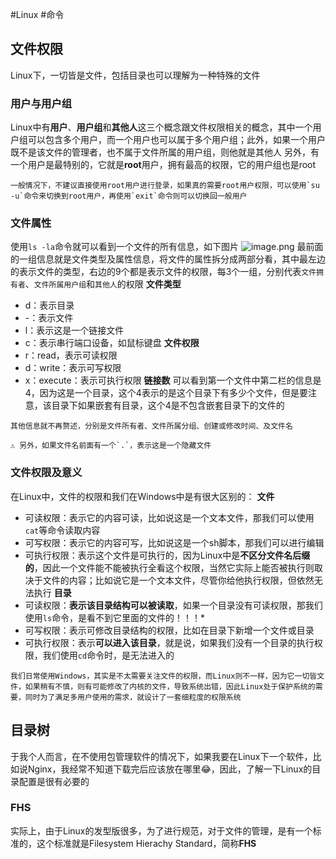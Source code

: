 #Linux #命令
## 文件权限
Linux下，一切皆是文件，包括目录也可以理解为一种特殊的文件
### 用户与用户组
Linux中有**用户**、**用户组**和**其他人**这三个概念跟文件权限相关的概念，其中一个用户组可以包含多个用户，而一个用户也可以属于多个用户组；此外，如果一个用户既不是该文件的管理者，也不属于文件所属的用户组，则他就是其他人
另外，有一个用户是最特别的，它就是**root**用户，拥有最高的权限，它的用户组也是root
```ad-note
一般情况下，不建议直接使用root用户进行登录，如果真的需要root用户权限，可以使用`su -u`命令来切换到root用户，再使用`exit`命令则可以切换回一般用户
```
### 文件属性
使用`ls -la`命令就可以看到一个文件的所有信息，如下图片
![image.png](https://cdn.jsdelivr.net/gh/HoShum/PictureRepo/imgs/202401211232707.png)
最前面的一组信息就是文件类型及属性信息，将文件的属性拆分成两部分看，其中最左边的表示文件的类型，右边的9个都是表示文件的权限，每3个一组，分别代表`文件拥有者`、`文件所属用户组`和`其他人`的权限
**文件类型**
* d：表示目录
* -：表示文件
* l：表示这是一个链接文件
* c：表示串行端口设备，如鼠标键盘
**文件权限**
* r：read，表示可读权限
* d：write：表示可写权限
* x：execute：表示可执行权限
**链接数**
可以看到第一个文件中第二栏的信息是4，因为这是一个目录，这个4表示的是这个目录下有多少个文件，但是要注意，该目录下如果嵌套有目录，这个4是不包含嵌套目录下的文件的
```ad-note
其他信息就不再赘述，分别是文件所有者、文件所属分组、创建或修改时间、及文件名

⚠ 另外，如果文件名前面有一个`.`，表示这是一个隐藏文件
```
### 文件权限及意义
在Linux中，文件的权限和我们在Windows中是有很大区别的：
**文件**
* 可读权限：表示它的内容可读，比如说这是一个文本文件，那我们可以使用`cat`等命令读取内容
* 可写权限：表示它的内容可写，比如说这是一个sh脚本，那我们可以进行编辑
* 可执行权限：表示这个文件是可执行的，因为Linux中是**不区分文件名后缀的**，因此一个文件能不能被执行全看这个权限，当然它实际上能否被执行则取决于文件的内容；比如说它是一个文本文件，尽管你给他执行权限，但依然无法执行
**目录**
* 可读权限：**表示该目录结构可以被读取**，如果一个目录没有可读权限，那我们使用`ls`命令，是看不到它里面的文件的！！！*
* 可写权限：表示可修改目录结构的权限，比如在目录下新增一个文件或目录
* 可执行权限：表示**可以进入该目录**，就是说，如果我们没有一个目录的执行权限，我们使用`cd`命令时，是无法进入的
```ad-tip 
我们日常使用Windows，其实是不太需要关注文件的权限，而Linux则不一样，因为它一切皆文件，如果稍有不慎，则有可能修改了内核的文件，导致系统出错，因此Linux处于保护系统的需要，同时为了满足多用户使用的需求，就设计了一套细粒度的权限系统
```
## 目录树
于我个人而言，在不使用包管理软件的情况下，如果我要在Linux下一个软件，比如说Nginx，我经常不知道下载完后应该放在哪里😂，因此，了解一下Linux的目录配置是很有必要的
### FHS
实际上，由于Linux的发型版很多，为了进行规范，对于文件的管理，是有一个标准的，这个标准就是Filesystem Hierachy Standard，简称**FHS**
